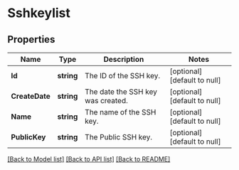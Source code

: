 # Sshkeylist

## Properties
Name | Type | Description | Notes
------------ | ------------- | ------------- | -------------
**Id** | **string** | The ID of the SSH key. | [optional] [default to null]
**CreateDate** | **string** | The date the SSH key was created. | [optional] [default to null]
**Name** | **string** | The name of the SSH key. | [optional] [default to null]
**PublicKey** | **string** | The Public SSH key. | [optional] [default to null]

[[Back to Model list]](../README.md#documentation-for-models) [[Back to API list]](../README.md#documentation-for-api-endpoints) [[Back to README]](../README.md)


